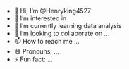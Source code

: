 - 👋 Hi, I’m @Henryking4527
- 👀 I’m interested in 
- 🌱 I’m currently learning data analysis
- 💞️ I’m looking to collaborate on ...
- 📫 How to reach me ...
- 😄 Pronouns: ...
- ⚡ Fun fact: ...

